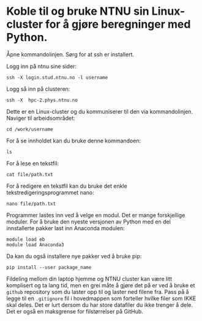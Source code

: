 # Koble til og bruke NTNU sin Linux-cluster for å gjøre beregninger med Python.

Åpne kommandolinjen. Sørg for at ssh er installert.

Logg inn på ntnu sine sider:
```
ssh -X login.stud.ntnu.no -l username
``` 
 Logg så inn på clusteren:

```
ssh -X  hpc-2.phys.ntnu.no
``` 
Dette er en Linux-cluster og du kommuniserer til den via kommandolinjen.
Naviger til arbeidsområdet:
```
cd /work/username
``` 
For å se innholdet kan du bruke denne kommandoen:
```
ls
```
For å lese en tekstfil:
```
cat file/path.txt
```
For å redigere en tekstfil kan du bruke det enkle tekstredigeringsprogrammet nano:
```
nano file/path.txt
```
Programmer lastes inn ved å velge en modul. Det er mange forskjellige moduler. For å bruke den nyeste versjonen av Python med en del innstallerte pakker last inn Anaconda modulen:

```
module load eb
module load Anaconda3    
``` 

Da kan du også installere nye pakker ved å bruke pip:

```
pip install --user package_name 
``` 

Fildeling mellom din laptop hjemme og NTNU cluster kan være litt komplisert og ta lang tid, men en grei måte å gjøre det på er ved å bruke et `github` repository som du laster opp til og laster ned filene fra. Pass på å legge til en `.gitignore` fil i hovedmappen som forteller hvilke filer som IKKE skal deles. Det er lurt dersom du har store datafiler du ikke trenger å dele. Det er også en maksgrense for filstørrelser på GitHub.